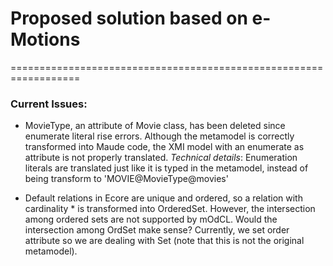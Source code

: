 # Proposed solution based on e-Motions
==================================================================

### Current Issues:

* MovieType, an attribute of Movie class, has been deleted since enumerate literal rise errors. Although the metamodel is correctly transformed into Maude code, the XMI model with an enumerate as attribute is not properly translated. 
      *Technical details*: Enumeration literals are translated just like it is typed in the metamodel, instead of being transform to 'MOVIE@MovieType@movies'
      
* Default relations in Ecore are unique and ordered, so a relation with cardinality * is transformed into OrderedSet. However, the intersection among ordered sets are not supported by mOdCL. Would the intersection among OrdSet make sense? Currently, we set order attribute so we are dealing with Set (note that this is not the original metamodel).
